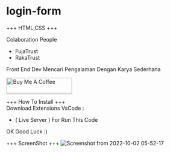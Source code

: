 # login-form


+++ HTML,CSS +++

Colaboration People
- FujaTrust
- RakaTrust

Front End Dev Mencari Pengalaman Dengan Karya Sederhana 

<a href="https://www.buymeacoffee.com/rakaabdirmp" target="_blank"><img src="https://www.buymeacoffee.com/assets/img/custom_images/orange_img.png" alt="Buy Me A Coffee" style="height: 41px !important;width: 174px !important;box-shadow: 0px 3px 2px 0px rgba(190, 190, 190, 0.5) !important;-webkit-box-shadow: 0px 3px 2px 0px rgba(190, 190, 190, 0.5) !important;" ></a>

+++ How To Install +++ <br>
Download Extensions VsCode : <br>
- ( Live Server ) For Run This Code 

OK Good Luck :)

+++ ScreenShot +++
![Screenshot from 2022-10-02 05-52-17](https://user-images.githubusercontent.com/83684256/193431122-47cf0f7d-ad22-4e99-b08d-25ab674afd94.png)
